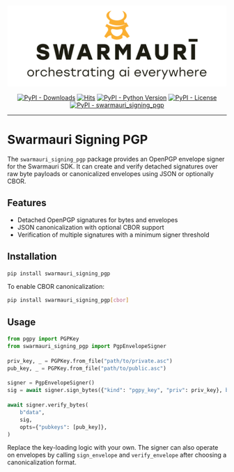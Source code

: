 ![Swarmauri Logo](https://github.com/swarmauri/swarmauri-sdk/blob/3d4d1cfa949399d7019ae9d8f296afba773dfb7f/assets/swarmauri.brand.theme.svg)

<p align="center">
    <a href="https://pypi.org/project/swarmauri_signing_pgp/">
        <img src="https://img.shields.io/pypi/dm/swarmauri_signing_pgp" alt="PyPI - Downloads"/></a>
    <a href="https://hits.sh/github.com/swarmauri/swarmauri-sdk/tree/master/pkgs/standards/swarmauri_signing_pgp/">
        <img alt="Hits" src="https://hits.sh/github.com/swarmauri/swarmauri-sdk/tree/master/pkgs/standards/swarmauri_signing_pgp.svg"/></a>
    <a href="https://pypi.org/project/swarmauri_signing_pgp/">
        <img src="https://img.shields.io/pypi/pyversions/swarmauri_signing_pgp" alt="PyPI - Python Version"/></a>
    <a href="https://pypi.org/project/swarmauri_signing_pgp/">
        <img src="https://img.shields.io/pypi/l/swarmauri_signing_pgp" alt="PyPI - License"/></a>
    <a href="https://pypi.org/project/swarmauri_signing_pgp/">
        <img src="https://img.shields.io/pypi/v/swarmauri_signing_pgp?label=swarmauri_signing_pgp&color=green" alt="PyPI - swarmauri_signing_pgp"/></a>
</p>

---

# Swarmauri Signing PGP

The `swarmauri_signing_pgp` package provides an OpenPGP envelope signer for the
Swarmauri SDK. It can create and verify detached signatures over raw byte
payloads or canonicalized envelopes using JSON or optionally CBOR.

## Features

- Detached OpenPGP signatures for bytes and envelopes
- JSON canonicalization with optional CBOR support
- Verification of multiple signatures with a minimum signer threshold

## Installation

```bash
pip install swarmauri_signing_pgp
```

To enable CBOR canonicalization:

```bash
pip install swarmauri_signing_pgp[cbor]
```

## Usage

```python
from pgpy import PGPKey
from swarmauri_signing_pgp import PgpEnvelopeSigner

priv_key, _ = PGPKey.from_file("path/to/private.asc")
pub_key, _ = PGPKey.from_file("path/to/public.asc")

signer = PgpEnvelopeSigner()
sig = await signer.sign_bytes({"kind": "pgpy_key", "priv": priv_key}, b"data")

await signer.verify_bytes(
    b"data",
    sig,
    opts={"pubkeys": [pub_key]},
)
```

Replace the key-loading logic with your own. The signer can also operate on
envelopes by calling `sign_envelope` and `verify_envelope` after choosing a
canonicalization format.
